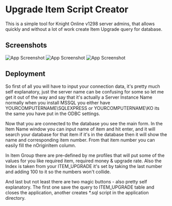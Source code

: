 
# Upgrade Item Script Creator   

This is a simple tool for Knight Online v1298 server admins, that allows quickly and without a lot of work create Item Upgrade query for database. 

## Screenshots

![App Screenshot](https://ko4life.net/uploads/monthly_2020_04/1865344740_Item0.png.7f9676eeb374e8322f6098877ca9794e.png)
![App Screenshot](https://ko4life.net/uploads/monthly_2020_04/521803348_Item1.thumb.png.76816bf1196005b0e9467b54e675a42b.png)
![App Screenshot](https://ko4life.net/uploads/monthly_2020_04/2126444447_Item2.png.807d2411baa5d84ed60c15d6b5895be3.png)

## Deployment

So first of all you will have to input your connection data, it's pretty much self explanatory, just the server name can be confusing for some so let me get it out of the way and say that it's actually a Server Instance Name normally when you install MSSQL you either have YOURCOMPUTERNAME\SQLEXPRESS or YOURCOMPUTERNAME\KO its the same you have put in the ODBC settings.

Now that you are connected to the database you see the main form. In the Item Name window you can input name of item and hit enter, and it will search your database for that item if it's in the database then it will show the name and corresponding item number. From that item number you can easily fill the nOriginItem column.

In Item Group there are pre-defined by me profiles that will put some of the values for you like required item, required money & upgrade rate. Also the Index is taken from your ITEM_UPGRADE it's set by taking the last number and adding 100 to it so the numbers won't collide.

And last but not least there are two magic buttons - also pretty self explanatory. The first one save the query to ITEM_UPGRADE table and closes the application, another creates *.sql script in the application directory.

